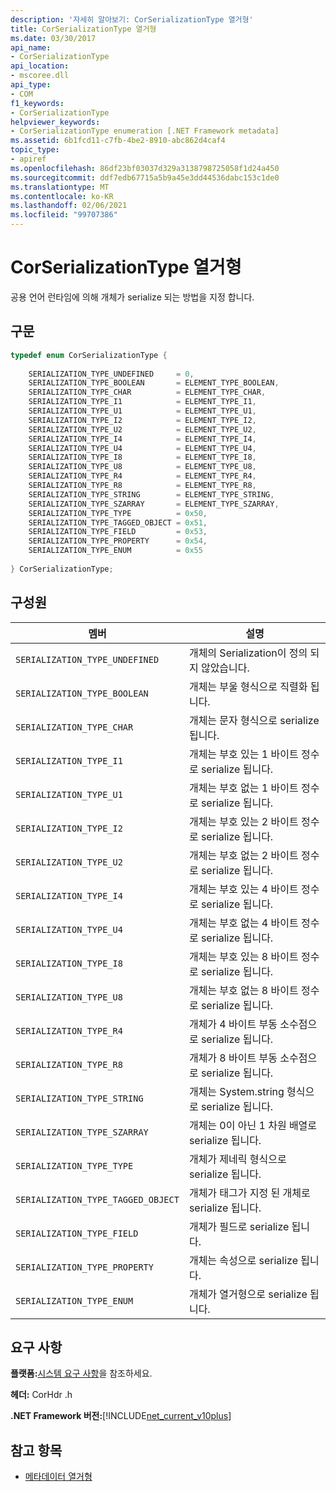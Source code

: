 ```yaml
---
description: '자세히 알아보기: CorSerializationType 열거형'
title: CorSerializationType 열거형
ms.date: 03/30/2017
api_name:
- CorSerializationType
api_location:
- mscoree.dll
api_type:
- COM
f1_keywords:
- CorSerializationType
helpviewer_keywords:
- CorSerializationType enumeration [.NET Framework metadata]
ms.assetid: 6b1fcd11-c7fb-4be2-8910-abc862d4caf4
topic_type:
- apiref
ms.openlocfilehash: 86df23bf03037d329a3138798725058f1d24a450
ms.sourcegitcommit: ddf7edb67715a5b9a45e3dd44536dabc153c1de0
ms.translationtype: MT
ms.contentlocale: ko-KR
ms.lasthandoff: 02/06/2021
ms.locfileid: "99707386"
---
```

# <a name="corserializationtype-enumeration"></a>CorSerializationType 열거형

공용 언어 런타임에 의해 개체가 serialize 되는 방법을 지정 합니다.  
  
## <a name="syntax"></a>구문  
  
```cpp  
typedef enum CorSerializationType {  
  
    SERIALIZATION_TYPE_UNDEFINED     = 0,  
    SERIALIZATION_TYPE_BOOLEAN       = ELEMENT_TYPE_BOOLEAN,  
    SERIALIZATION_TYPE_CHAR          = ELEMENT_TYPE_CHAR,  
    SERIALIZATION_TYPE_I1            = ELEMENT_TYPE_I1,  
    SERIALIZATION_TYPE_U1            = ELEMENT_TYPE_U1,  
    SERIALIZATION_TYPE_I2            = ELEMENT_TYPE_I2,  
    SERIALIZATION_TYPE_U2            = ELEMENT_TYPE_U2,  
    SERIALIZATION_TYPE_I4            = ELEMENT_TYPE_I4,  
    SERIALIZATION_TYPE_U4            = ELEMENT_TYPE_U4,  
    SERIALIZATION_TYPE_I8            = ELEMENT_TYPE_I8,  
    SERIALIZATION_TYPE_U8            = ELEMENT_TYPE_U8,  
    SERIALIZATION_TYPE_R4            = ELEMENT_TYPE_R4,  
    SERIALIZATION_TYPE_R8            = ELEMENT_TYPE_R8,  
    SERIALIZATION_TYPE_STRING        = ELEMENT_TYPE_STRING,  
    SERIALIZATION_TYPE_SZARRAY       = ELEMENT_TYPE_SZARRAY,  
    SERIALIZATION_TYPE_TYPE          = 0x50,  
    SERIALIZATION_TYPE_TAGGED_OBJECT = 0x51,  
    SERIALIZATION_TYPE_FIELD         = 0x53,  
    SERIALIZATION_TYPE_PROPERTY      = 0x54,  
    SERIALIZATION_TYPE_ENUM          = 0x55  
  
} CorSerializationType;  
```  
  
## <a name="members"></a>구성원  
  
|멤버|설명|  
|------------|-----------------|  
|`SERIALIZATION_TYPE_UNDEFINED`|개체의 Serialization이 정의 되지 않았습니다.|  
|`SERIALIZATION_TYPE_BOOLEAN`|개체는 부울 형식으로 직렬화 됩니다.|  
|`SERIALIZATION_TYPE_CHAR`|개체는 문자 형식으로 serialize 됩니다.|  
|`SERIALIZATION_TYPE_I1`|개체는 부호 있는 1 바이트 정수로 serialize 됩니다.|  
|`SERIALIZATION_TYPE_U1`|개체는 부호 없는 1 바이트 정수로 serialize 됩니다.|  
|`SERIALIZATION_TYPE_I2`|개체는 부호 있는 2 바이트 정수로 serialize 됩니다.|  
|`SERIALIZATION_TYPE_U2`|개체는 부호 없는 2 바이트 정수로 serialize 됩니다.|  
|`SERIALIZATION_TYPE_I4`|개체는 부호 있는 4 바이트 정수로 serialize 됩니다.|  
|`SERIALIZATION_TYPE_U4`|개체는 부호 없는 4 바이트 정수로 serialize 됩니다.|  
|`SERIALIZATION_TYPE_I8`|개체는 부호 있는 8 바이트 정수로 serialize 됩니다.|  
|`SERIALIZATION_TYPE_U8`|개체는 부호 없는 8 바이트 정수로 serialize 됩니다.|  
|`SERIALIZATION_TYPE_R4`|개체가 4 바이트 부동 소수점으로 serialize 됩니다.|  
|`SERIALIZATION_TYPE_R8`|개체가 8 바이트 부동 소수점으로 serialize 됩니다.|  
|`SERIALIZATION_TYPE_STRING`|개체는 System.string 형식으로 serialize 됩니다.|  
|`SERIALIZATION_TYPE_SZARRAY`|개체는 0이 아닌 1 차원 배열로 serialize 됩니다.|  
|`SERIALIZATION_TYPE_TYPE`|개체가 제네릭 형식으로 serialize 됩니다.|  
|`SERIALIZATION_TYPE_TAGGED_OBJECT`|개체가 태그가 지정 된 개체로 serialize 됩니다.|  
|`SERIALIZATION_TYPE_FIELD`|개체가 필드로 serialize 됩니다.|  
|`SERIALIZATION_TYPE_PROPERTY`|개체는 속성으로 serialize 됩니다.|  
|`SERIALIZATION_TYPE_ENUM`|개체가 열거형으로 serialize 됩니다.|  
  
## <a name="requirements"></a>요구 사항  

 **플랫폼:**[시스템 요구 사항](../../get-started/system-requirements.md)을 참조하세요.  
  
 **헤더:** CorHdr .h  
  
 **.NET Framework 버전:**[!INCLUDE[net_current_v10plus](../../../../includes/net-current-v10plus-md.md)]  
  
## <a name="see-also"></a>참고 항목

- [메타데이터 열거형](metadata-enumerations.md)
